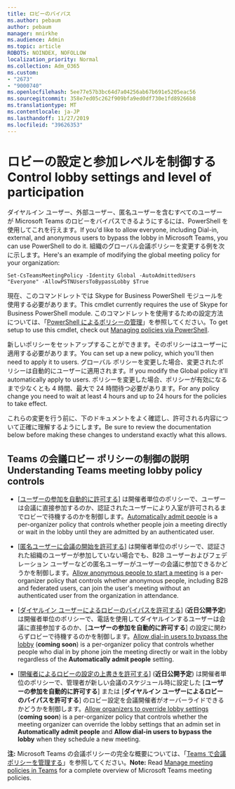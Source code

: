 ```yaml
---
title: ロビーのバイパス
ms.author: pebaum
author: pebaum
manager: mnirkhe
ms.audience: Admin
ms.topic: article
ROBOTS: NOINDEX, NOFOLLOW
localization_priority: Normal
ms.collection: Adm_O365
ms.custom:
- "2673"
- "9000740"
ms.openlocfilehash: 5ee77e57b3bc64d7a04256ab67b691e5205eac56
ms.sourcegitcommit: 358e7ed05c262f909bfa9ed0df730e1fd89266b8
ms.translationtype: MT
ms.contentlocale: ja-JP
ms.lasthandoff: 11/27/2019
ms.locfileid: "39626353"
---
```

# <a name="control-lobby-settings-and-level-of-participation"></a><span data-ttu-id="02827-102">ロビーの設定と参加レベルを制御する</span><span class="sxs-lookup"><span data-stu-id="02827-102">Control lobby settings and level of participation</span></span>

<span data-ttu-id="02827-103">ダイヤルイン ユーザー、外部ユーザー、匿名ユーザーを含むすべてのユーザーが Microsoft Teams のロビーをバイパスできるようにするには、PowerShell を使用してこれを行えます。</span><span class="sxs-lookup"><span data-stu-id="02827-103">If you'd like to allow everyone, including Dial-in, external, and anonymous users to bypass the lobby in Microsoft Teams, you can use PowerShell to do it.</span></span> <span data-ttu-id="02827-104">組織のグローバル会議ポリシーを変更する例を次に示します。</span><span class="sxs-lookup"><span data-stu-id="02827-104">Here's an example of modifying the global meeting policy for your organization:</span></span>

`Set-CsTeamsMeetingPolicy -Identity Global -AutoAdmittedUsers "Everyone" -AllowPSTNUsersToBypassLobby $True`

<span data-ttu-id="02827-105">現在、このコマンドレットでは Skype for Business PowerShell モジュールを使用する必要があります。</span><span class="sxs-lookup"><span data-stu-id="02827-105">This cmdlet currently requires the use of Skype for Business PowerShell module.</span></span> <span data-ttu-id="02827-106">このコマンドレットを使用するための設定方法については、「[PowerShell によるポリシーの管理](https://docs.microsoft.com/microsoftteams/teams-powershell-overview#managing-policies-via-powershell)」を参照してください。</span><span class="sxs-lookup"><span data-stu-id="02827-106">To get setup to use this cmdlet, check out [Managing policies via PowerShell](https://docs.microsoft.com/microsoftteams/teams-powershell-overview#managing-policies-via-powershell).</span></span>

<span data-ttu-id="02827-107">新しいポリシーをセットアップすることができます。そのポリシーはユーザーに適用する必要があります。</span><span class="sxs-lookup"><span data-stu-id="02827-107">You can set up a new policy, which you'll then need to apply it to users.</span></span> <span data-ttu-id="02827-108">グローバル ポリシーを変更した場合、変更されたポリシーは自動的にユーザーに適用されます。</span><span class="sxs-lookup"><span data-stu-id="02827-108">If you modify the Global policy it'll automatically apply to users.</span></span> <span data-ttu-id="02827-109">ポリシーを変更した場合、ポリシーが有効になるまで少なくとも 4 時間、最大で 24 時間待つ必要があります。</span><span class="sxs-lookup"><span data-stu-id="02827-109">For any policy change you need to wait at least 4 hours and up to 24 hours for the policies to take effect.</span></span>

<span data-ttu-id="02827-110">これらの変更を行う前に、下のドキュメントをよく確認し、許可される内容について正確に理解するようにします。</span><span class="sxs-lookup"><span data-stu-id="02827-110">Be sure to review the documentation below before making these changes to understand exactly what this allows.</span></span>

## <a name="understanding-teams-meeting-lobby-policy-controls"></a><span data-ttu-id="02827-111">Teams の会議ロビー ポリシーの制御の説明</span><span class="sxs-lookup"><span data-stu-id="02827-111">Understanding Teams meeting lobby policy controls</span></span>

- <span data-ttu-id="02827-112">[[ユーザーの参加を自動的に許可する](https://docs.microsoft.com/microsoftteams/meeting-policies-in-teams#automatically-admit-people)] は開催者単位のポリシーで、ユーザーは会議に直接参加するのか、認証されたユーザーにより入室が許可されるまでロビーで待機するのかを制御します。</span><span class="sxs-lookup"><span data-stu-id="02827-112">[Automatically admit people](https://docs.microsoft.com/microsoftteams/meeting-policies-in-teams#automatically-admit-people) is a per-organizer policy that controls whether people join a meeting directly or wait in the lobby until they are admitted by an authenticated user.</span></span>

- <span data-ttu-id="02827-113">[[匿名ユーザーに会議の開始を許可する](https://docs.microsoft.com/microsoftteams/meeting-policies-in-teams#allow-anonymous-people-to-start-a-meeting)] は開催者単位のポリシーで、認証された組織のユーザーが参加していない場合でも、B2B ユーザーおよびフェデレーション ユーザーなどの匿名ユーザーがユーザーの会議に参加できるかどうかを制御します。</span><span class="sxs-lookup"><span data-stu-id="02827-113">[Allow anonymous people to start a meeting](https://docs.microsoft.com/microsoftteams/meeting-policies-in-teams#allow-anonymous-people-to-start-a-meeting) is a per-organizer policy that controls whether anonymous people, including B2B and federated users, can join the user's meeting without an authenticated user from the organization in attendance.</span></span>

- <span data-ttu-id="02827-114">[[ダイヤルイン ユーザーによるロビーのバイパスを許可する](https://docs.microsoft.com/microsoftteams/meeting-policies-in-teams#allow-dial-in-users-to-bypass-the-lobby-coming-soon)] (**近日公開予定**) は開催者単位のポリシーで、電話を使用してダイヤルインするユーザーは会議に直接参加するのか、[**ユーザーの参加を自動的に許可する**] の設定に関わらずロビーで待機するのかを制御します。</span><span class="sxs-lookup"><span data-stu-id="02827-114">[Allow dial-in users to bypass the lobby](https://docs.microsoft.com/microsoftteams/meeting-policies-in-teams#allow-dial-in-users-to-bypass-the-lobby-coming-soon) (**coming soon**) is a per-organizer policy that controls whether people who dial in by phone join the meeting directly or wait in the lobby regardless of the **Automatically admit people** setting.</span></span>

- <span data-ttu-id="02827-115">[[開催者によるロビーの設定の上書きを許可する](https://docs.microsoft.com/microsoftteams/meeting-policies-in-teams#allow-organizers-to-override-lobby-settings-coming-soon)] (**近日公開予定**) は開催者単位のポリシーで、管理者が新しい会議のスケジュール時に設定した [**ユーザーの参加を自動的に許可する**] または [**ダイヤルイン ユーザーによるロビーのバイパスを許可する**] のロビー設定を会議開催者がオーバーライドできるかどうかを制御します。</span><span class="sxs-lookup"><span data-stu-id="02827-115">[Allow organizers to override lobby settings](https://docs.microsoft.com/microsoftteams/meeting-policies-in-teams#allow-organizers-to-override-lobby-settings-coming-soon) (**coming soon**) is a per-organizer policy that controls whether the meeting organizer can override the lobby settings that an admin set in **Automatically admit people** and **Allow dial-in users to bypass the lobby** when they schedule a new meeting.</span></span>

<span data-ttu-id="02827-116">**注:** Microsoft Teams の会議ポリシーの完全な概要については、「[Teams で会議ポリシーを管理する](https://docs.microsoft.com/microsoftteams/meeting-policies-in-teams)」を参照してください。</span><span class="sxs-lookup"><span data-stu-id="02827-116">**Note:** Read [Manage meeting policies in Teams](https://docs.microsoft.com/microsoftteams/meeting-policies-in-teams) for a complete overview of Microsoft Teams meeting policies.</span></span>
